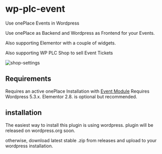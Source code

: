 # wp-plc-event

Use onePlace Events in Wordpress

Use onePlace as Backend and Wordpress as Frontend for your Events.

Also supporting Elementor with a couple of widgets.

Also supporting WP PLC Shop to sell Event Tickets

![shop-settings](http://docs.1plc.ch/img/shopsettings.jpg)

## Requirements

Requires an active onePlace Installation with [Event Module](https://github.com/OnePlc/PLC_X_Event)
Requires Wordpress 5.3.x. Elementor 2.8. is optional but recommended.

## installation

The easiest way to install this plugin is using wordpress.
plugin will be released on wordpress.org soon.

otherwise, download latest stable .zip from releases and upload to your wordpress
installation.